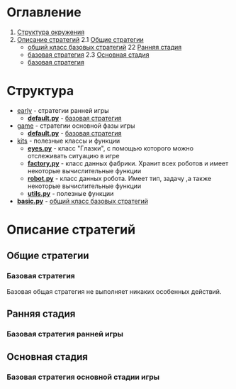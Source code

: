 # Оглавление
1. [Структура окружения](#структура)
2. [Описание стратегий](#описание-стратегий)
  2.1 [Общие стратегии](#общие-стратегии)
    * [общий класс базовых стратегий](#базовая-стратегия)
  22 [Ранняя стадия](#ранняя-стадия)
    * [базовая стратегия](#базовая-стратегия-ранней-игры)
  2.3 [Основная стадия](#основная-стадия)
    * [базовая стратегия](#базовая-стратегия-основной-стадии-игры)

# Структура

* [early](https://github.com/BooCreator/Lux-AI-Season-2-Strategy-Library/tree/main/strategy/early) - стратегии ранней игры
  * __[default.py](https://github.com/BooCreator/Lux-AI-Season-2-Strategy-Library/tree/main/strategy/early/default.py)__ - [базовая стратегия](#базовая-стратегия-ранней-игры)
* [game](https://github.com/BooCreator/Lux-AI-Season-2-Strategy-Library/tree/main/strategy/game) - стратегии основной фазы игры
  * __[default.py](https://github.com/BooCreator/Lux-AI-Season-2-Strategy-Library/tree/main/strategy/game/default.py)__ - [базовая стратегия](#базовая-стратегия-основной-стадии-игры)
* [kits](https://github.com/BooCreator/Lux-AI-Season-2-Strategy-Library/tree/main/strategy/kits) - полезные классы и функции
  * __[eyes.py]()__ - класс "Глазки", с помощью которого можно отслеживать ситуацию в игре
  * __[factory.py]()__ - класс данных фабрики. Хранит всех роботов и имеет некоторые вычислительные функции
  * __[robot.py]()__ - класс данных робота. Имеет тип, задачу ,а также некоторые вычислительные функции
  * __[utils.py]()__ - полезные функции
* __[basic.py](https://github.com/BooCreator/Lux-AI-Season-2-Strategy-Library/tree/main/strategy/basic.py)__ - [общий класс базовых стратегий](#базовая-стратегия)

# Описание стратегий

## Общие стратегии

### Базовая стратегия

Базовая общая стратегия не выполняет никаких особенных действий.

## Ранняя стадия

### Базовая стратегия ранней игры

## Основная стадия

### Базовая стратегия основной стадии игры